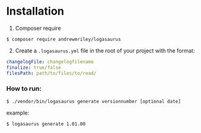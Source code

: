Installation
===

1. Composer require
```shell
$ composer require andrewmriley/logasaurus
```

2. Create a `.logasaurus.yml` file in the root of your project with the format:

```yaml
changelogFile: changelogfilename
finalize: true/false
filesPath: path/to/files/to/read/
```

### How to run:

```shell
$ ./vendor/bin/logasaurus generate versionnumber [optional date]
```

example:
```shell
$ logasaurus generate 1.01.00
```
